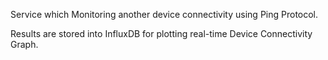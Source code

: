 Service which Monitoring another device connectivity using Ping Protocol.

Results are stored into InfluxDB for plotting real-time Device Connectivity Graph.